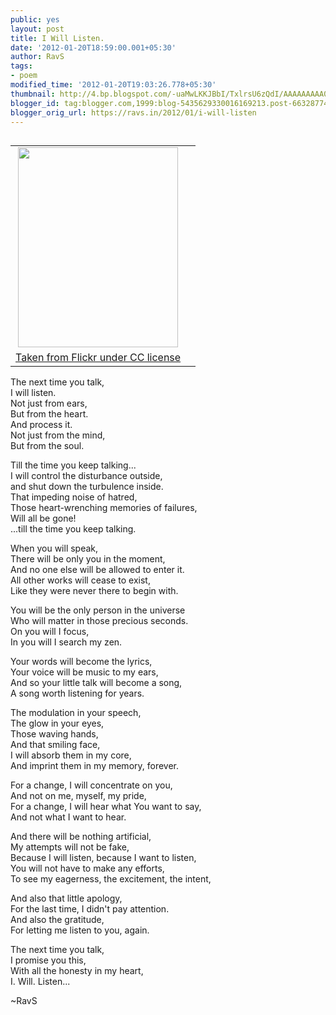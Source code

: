 ```yaml
---
public: yes
layout: post
title: I Will Listen.
date: '2012-01-20T18:59:00.001+05:30'
author: RavS
tags: 
- poem 
modified_time: '2012-01-20T19:03:26.778+05:30' 
thumbnail: http://4.bp.blogspot.com/-uaMwLKKJBbI/TxlrsU6zQdI/AAAAAAAAA0E/mjLxrV\_U\_zk/s72-c/2163760529\_914e576884\_b.jpg
blogger_id: tag:blogger.com,1999:blog-5435629330016169213.post-6632877422675691630
blogger_orig_url: https://ravs.in/2012/01/i-will-listen
---
```


<table cellpadding="0" cellspacing="0" class="tr-caption-container" style="float: right; margin-left: 1em; text-align: right;"><tbody><tr><td style="text-align: center;"><a href="http://www.flickr.com/photos/ktylerconk/2163760529/" imageanchor="1" style="clear: right; margin-bottom: 1em; margin-left: auto; margin-right: auto;"><img border="0" height="320" src="http://4.bp.blogspot.com/-uaMwLKKJBbI/TxlrsU6zQdI/AAAAAAAAA0E/mjLxrV_U_zk/s320/2163760529_914e576884_b.jpg" width="256"></a></td></tr><tr><td class="tr-caption" style="text-align: center;"><a href="http://draft.blogger.com/goog_1998998281">Taken from Flickr under CC license</a></td><td class="tr-caption" style="text-align: center;"><br></td></tr></tbody></table>

The next time you talk,  
I will listen.  
Not just from ears,  
But from the heart.  
And process it.  
Not just from the mind,  
But from the soul.

Till the time you keep talking...  
I will control the disturbance outside,  
and shut down the turbulence inside.  
That impeding noise of hatred,  
Those heart-wrenching memories of failures,  
Will all be gone!   
...till the time you keep talking.

When you will speak,   
There will be only you in the moment,  
And no one else will be allowed to enter it.  
All other works will cease to exist,  
Like they were never there to begin with.

You will be the only person in the universe  
Who will matter in those precious seconds.  
On you will I focus,  
In you will I search my zen.

Your words will become the lyrics,  
Your voice will be music to my ears,  
And so your little talk will become a song,  
A song worth listening for years.

The modulation in your speech,  
The glow in your eyes,  
Those waving hands,  
And that smiling face,  
I will absorb them in my core,  
And imprint them in my memory, forever.

For a change, I will concentrate on you,  
And not on me, myself, my pride,  
For a change, I will hear what You want to say,  
And not what I want to hear.

And there will be nothing artificial,  
My attempts will not be fake,  
Because I will listen, because I want to listen,  
You will not have to make any efforts,  
To see my eagerness, the excitement, the intent,

And also that little apology,  
For the last time, I didn't pay attention.  
And also the gratitude,  
For letting me listen to you, again.

The next time you talk,  
I promise you this,  
With all the honesty in my heart,  
I. Will. Listen...

~RavS
